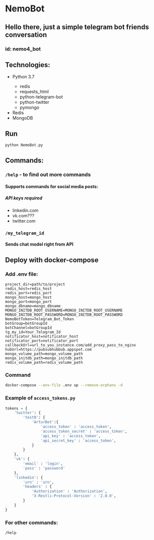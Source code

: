 # NemoBot

## Hello there, just a simple telegram bot friends conversation

### id: nemo4_bot

## Technologies:

<ul>
<li>Python 3.7</li>
  <ul>
    <li>redis</li>
    <li>requests_html</li>
    <li>python-telegram-bot</li>
    <li>python-twitter</li>
    <li>pymongo</li>
  </ul>
<li>Redis</li>
<li>MongoDB</li>
</ul>

## Run

```bash
python NemoBot.py
```

## Commands:

### `/help` - to find out more commands

#### Supports commands for social media posts:

##### API keys required

<ul>
  <li>linkedin.com</li>
  <li>vk.com???</li>
  <li>twitter.com</li>
</ul>

### `/my_telegram_id`

#### Sends chat model right from API

## Deploy with docker-compose

### Add .env file:
```
project_dir=path/to/project
redis_host=redis_host
redis_port=redis_port
mongo_host=mongo_host
mongo_port=mongo_port
mongo_dbname=mongo_dbname
MONGO_INITDB_ROOT_USERNAME=MONGO_INITDB_ROOT_USERNAME
MONGO_INITDB_ROOT_PASSWORD=MONGO_INITDB_ROOT_PASSWORD
NemoBotToken=Telegram_Bot_Token
botGroup=botGroupId
botChannel=botGroupId
tg_my_id=Your_Telegram_Id
notificator_host=notificator_host
notificator_port=notificator_port
callbackUrl=url_to_you_instance.com/add_proxy_pass_to_nginx
hubUrl=https://pubsubhubbub.appspot.com
mongo_volume_path=mongo_volume_path
mongo_initdb_path=mongo_initdb_path
redis_volume_path=redis_volume_path
```

### Command
```bash
docker-compose --env-file .env up --remove-orphans -d
```

### Example of `access_tokens.py`

```python
tokens = {
    'twitter': {
        'test0': {
            'ArturBot':{
                'access_token' : 'access_token',
                'access_token_secret' : 'access_token',
                'api_key' : 'access_token',
                'api_secret_key' : 'access_token',
            }
        }
    },
    'vk': {
        'email' : 'login',
        'pass' : 'password'
    },
    'linkedin': {
        'urn' : 'urn',
        'headers' : {
            'Authorization' : 'Authorization',
            'X-Restli-Protocol-Version' : '2.0.0',
        }
    }
}
```

### For other commands:

`/help`
